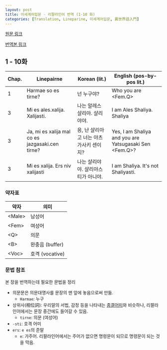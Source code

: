 ```yaml
---
layout: post
title: 이세계어입문 - 리팔라인어 번역 (1-10 화)
categories: [Translation, Lineparine, 이세계어입문, 異世界語入門]
---
```


[원문 링크](https://kakuyomu.jp/works/1177354054883808252/episodes/1177354054883808265)

[번역본 링크](https://blog.naver.com/lilies0202/221546557619?viewType=pc)

## 1 - 10화

| Chap. | Linepairne                                      | Korean (lit.)                           | English (pos-by-pos lit.)                                |
| ----- | ----------------------------------------------- | --------------------------------------- | -------------------------------------------------------- |
| 1     | Harmae so es tirne?                             | 넌 누구야?                              | Who you are \<Fem.Q\>                                    |
| 3     | Mi es ales.xalija. Xalijasti.                   | 나는 알레스 샬리아. 샬리야야.           | I am Ales Shaliya. Shaliya<Voc>                          |
| 3     | Ja, mi es xalija mal co es jazgasaki.cen tirne? | 응, 난 샬리아고 너는 야츠가사키 센이지? | Yes, I am Shaliya and you are Yatsugasaki Sen \<Fem.Q\>? |
| 3     | Mi es xalija. Ers niv xalijasti                 | 나는 샬리야야. 샬리야스티가 아니야.     | I am Shaliya. It's not Shaliyasti.                       |

### 약자표

| 약자     | 의미            |
| -------- | --------------- |
| \<Male\> | 남성어          |
| \<Fem\>  | 여성어          |
| \<Q\>    | 의문            |
| \<B\>    | 완충음 (buffer) |
| \<Voc\>  | 호격 (vocative) |

### 문법 참조

본 장을 번역하는데 필요한 문법을 정리

- 의문문은 의문대명사를 문장의 맨 앞에 놓음으로써 만듦.
  - `Harmae`: 누구
- 상위사(相位詞): 우리말의 서법, 감정 등을 나타내는 [종결어미](https://ratsgo.github.io/korean%20linguistics/2017/03/16/words2/)와 비슷하나, 리팔라인어에서는 문장 중간에도 들어갈 수 있음.
  - `tirne`: 의문 (여성어)
- `-sti`: 호격 어미
- `ers`: `e es`의 준말
  - `e`: 가주어. 리팔라인어에서는 주어가 없으면 명령문이 되므로 명령문이 되는 것을 막음.
